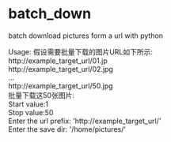# batch_down
batch download pictures form a url with python

Usage:
	假设需要批量下载的图片URL如下所示:  
	http://example_target_url/01.jp  
	http://example_target_url/02.jpg  
	...  
	http://example_target_url/50.jpg  
	批量下载这50张图片:  
	Start value:1  
	Stop value:50  
	Enter the url prefix: 'http://example_target_url/'  
	Enter the save dir: '/home/pictures/'  
